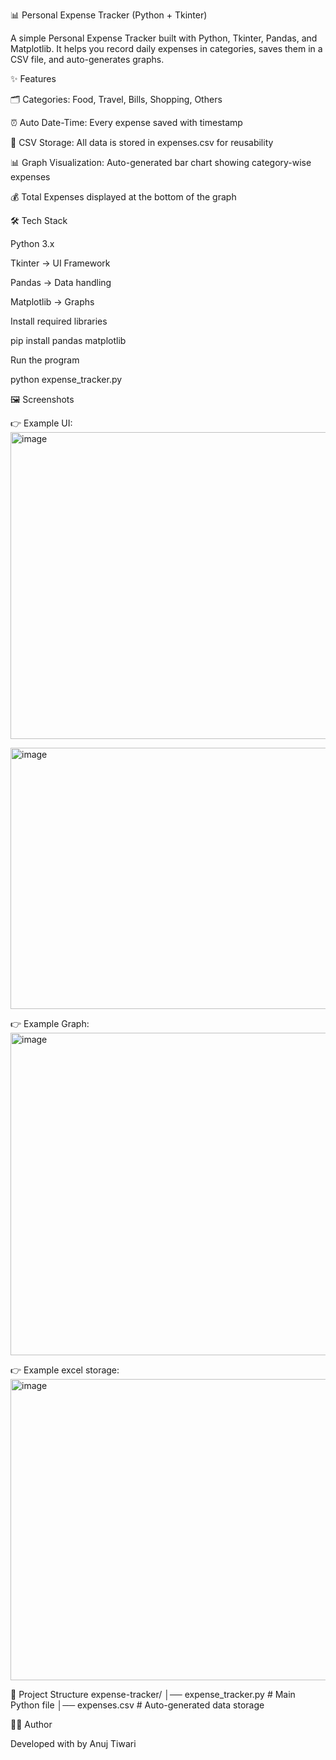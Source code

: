 📊 Personal Expense Tracker (Python + Tkinter)

A simple Personal Expense Tracker built with Python, Tkinter, Pandas, and Matplotlib.
It helps you record daily expenses in categories, saves them in a CSV file, and auto-generates graphs.

✨ Features

🗂️ Categories: Food, Travel, Bills, Shopping, Others

⏰ Auto Date-Time: Every expense saved with timestamp

📑 CSV Storage: All data is stored in expenses.csv for reusability

📊 Graph Visualization: Auto-generated bar chart showing category-wise expenses

💰 Total Expenses displayed at the bottom of the graph

🛠️ Tech Stack

Python 3.x

Tkinter → UI Framework

Pandas → Data handling

Matplotlib → Graphs

Install required libraries

pip install pandas matplotlib

Run the program

python expense_tracker.py

🖼️ Screenshots

👉 Example UI:<img width="519" height="491" alt="image" src="https://github.com/user-attachments/assets/bf588766-f384-45a0-9849-bae235df387b" />


<img width="595" height="418" alt="image" src="https://github.com/user-attachments/assets/92ffad75-720a-4077-bfc1-6955d50e0366" />


👉 Example Graph: <img width="643" height="516" alt="image" src="https://github.com/user-attachments/assets/69d7036d-2e55-427f-88f7-8b83afe4277e" />



👉 Example excel storage:<img width="506" height="482" alt="image" src="https://github.com/user-attachments/assets/af2d8a7f-a61b-4492-a179-b1df3c3530d2" />


📂 Project Structure
expense-tracker/
│── expense_tracker.py   # Main Python file
│── expenses.csv         # Auto-generated data storage

👨‍💻 Author

Developed with  by Anuj Tiwari
